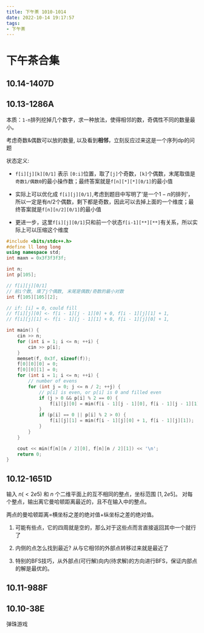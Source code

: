 ```yaml
---
title: 下午茶 1010-1014
date: 2022-10-14 19:17:57
tags:
- 下午茶
---
```


<!-- more -->

# 下午茶合集

## 10.14-1407D


## 10.13-1286A

本质：`1-n`排列挖掉几个数字，求一种放法，使得相邻的数，奇偶性不同的数量最小。

考虑奇数&偶数可以放的数量, 以及看到**相邻**，立刻反应过来这是一个序列dp的问题

状态定义:

- `f[i][j][k][0/1]` 表示 `[0:i]`位置，取了`[j]`个奇数，`[k]`个偶数，末尾取值是`奇数1/偶数0`的最小操作数；最终答案就是`f[n][*][*][0/1]`的最小值

- 实际上可以优化成 `f[i][j][0/1]`,考虑到题目中写明了'是一个$1-n$的排列'，所以一定是有$n/2$个偶数，剩下都是奇数，因此可以去掉上面的一个维度；最终答案就是`f[n][n/2][0/1]`的最小值

- 更进一步，这里`f[i][j][0/1]`只和前一个状态`f[i-1][**][**]`有关系，所以实际上可以压缩这个维度

```cpp
#include <bits/stdc++.h>
#define ll long long
using namespace std;
int maxn = 0x3f3f3f3f;

int n;
int p[105];

// f[i][j][0/1]
// 前i个数, 填了j个偶数, 末尾是偶数/奇数的最小对数
int f[105][105][2];

// if: [i] = 0, could fill
// f[i][j][0] <- f[i - 1][j - 1][0] + 0, f[i - 1][j][1] + 1, 
// f[i][j][1] <- f[i - 1][j - 1][1] + 0, f[i - 1][j][0] + 1,

int main() {
    cin >> n;
    for (int i = 1; i <= n; ++i) {
        cin >> p[i];
    }
    memset(f, 0x3f, sizeof(f));
    f[0][0][0] = 0;
    f[0][0][1] = 0;
    for (int i = 1; i <= n; ++i) {
        // number of evens
        for (int j = 0; j <= n / 2; ++j) {
            // p[i] is even, or p[i] is 0 and filled even
            if (j > 0 && p[i] % 2 == 0) {
                f[i][j][0] = min(f[i - 1][j - 1][0], f[i - 1][j - 1][1] + 1);
            }
            if (p[i] == 0 || p[i] % 2 > 0) {
                f[i][j][1] = min(f[i - 1][j][0] + 1, f[i - 1][j][1]);
            }
        }
    }

    cout << min(f[n][n / 2][0], f[n][n / 2][1]) << '\n';
    return 0;
}
```

## 10.12-1651D

输入 $n(\lt 2e5)$ 和 $n$ 个二维平面上的互不相同的整点，坐标范围 $[1,2e5]$。
对每个整点，输出离它曼哈顿距离最近的，且不在输入中的整点。

两点的曼哈顿距离=横坐标之差的绝对值+纵坐标之差的绝对值。

1. 可能有些点，它的四周就是空的，那么对于这些点而言直接返回其中一个就行了

2. 内侧的点怎么找到最近? 从与它相邻的外部点转移过来就是最近了

3. 特别的BFS技巧，从外部点(可行解)向内(待求解)的方向进行BFS，保证内部点的解是最优的。

## 10.11-988F

## 10.10-38E

弹珠游戏
